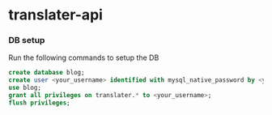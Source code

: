 # translater-api


### DB setup

Run the following commands to setup the DB

```sql
create database blog;
create user <your_username> identified with mysql_native_password by <your_password>;
use blog;
grant all privileges on translater.* to <your_username>;
flush privileges;
```
